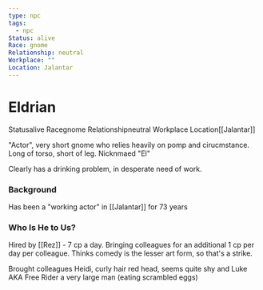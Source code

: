 ```yaml
---
type: npc
tags:
  - npc
Status: alive
Race: gnome
Relationship: neutral
Workplace: ""
Location: Jalantar
---
```


# Eldrian
<span class="dataview inline-field"><span class="inline-field-key">Status</span><span class="inline-field-value">alive</span></span>
<span class="dataview inline-field"><span class="inline-field-key">Race</span><span class="inline-field-value">gnome</span></span>
<span class="dataview inline-field"><span class="inline-field-key">Relationship</span><span class="inline-field-value">neutral</span></span>
<span class="dataview inline-field"><span class="inline-field-key">Workplace</span><span class="inline-field-value"></span></span>
<span class="dataview inline-field"><span class="inline-field-key">Location</span><span class="inline-field-value">[[Jalantar]]</span></span>

"Actor", very short gnome who relies heavily on pomp and cirucmstance. Long of torso, short of leg. Nicknmaed "El"

Clearly has a drinking problem, in desperate need of work. 

### Background
Has been a "working actor" in [[Jalantar]] for 73 years

### Who Is He to Us?
Hired by [[Rez]] - 7 cp a day. Bringing colleagues for an additional 1 cp per day per colleague. Thinks comedy is the lesser art form, so that's a strike.

Brought colleagues Heidi, curly hair red head, seems quite shy and Luke AKA Free Rider a very large man (eating scrambled eggs)

